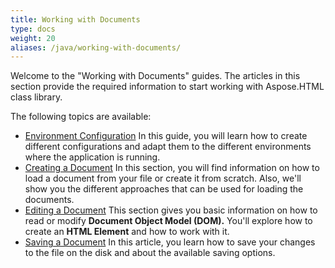 ```yaml
---
title: Working with Documents
type: docs
weight: 20
aliases: /java/working-with-documents/
---
```


Welcome to the "Working with Documents" guides. The articles in this section provide the required information to start working with Aspose.HTML class library.

The following topics are available:

- [Environment Configuration](/html/java/working-with-documents/environment-configuration/)
  In this guide, you will learn how to create different configurations and adapt them to the different environments where the application is running.
- [Creating a Document](/html/java/working-with-documents/creating-a-document/)
  In this section, you will find information on how to load a document from your file or create it from scratch. Also, we'll show you the different approaches that can be used for loading the documents.
- [Editing a Document](/html/java/working-with-documents/editing-a-document/)
  This section gives you basic information on how to read or modify **Document Object Model (DOM).** You'll explore how to create an **HTML Element** and how to work with it.
- [Saving a Document](/html/java/working-with-documents/saving-a-document/)
  In this article, you learn how to save your changes to the file on the disk and about the available saving options.

